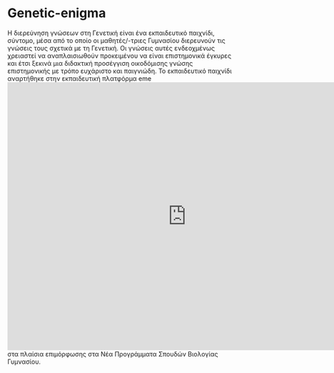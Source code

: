# Genetic-enigma
Η διερεύνηση γνώσεων στη Γενετική είναι ένα εκπαιδευτικό παιχνίδι, σύντομο, μέσα από το οποίο οι μαθητές/-τριες Γυμνασίου διερευνούν τις γνώσεις τους σχετικά με τη Γενετική. Οι γνώσεις αυτές ενδεοχμένως χρειαστεί να αναπλαισιωθούν προκειμένου να είναι επιστημονικά έγκυρες και έτσι ξεκινά μια διδακτική προσέγγιση οικοδόμισης γνώσης επιστημονικής με τρόπο ευχάριστο και παιγνιώδη.
Το εκπαιδευτικό παιχνίδι αναρτήθηκε στην εκπαιδευτική πλατφόρμα eme <iframe src="https://content.e-me.edu.gr/wp-admin/admin-ajax.php?action=h5p_embed&id=1258794" width="800" height="600" frameborder="0" allowfullscreen="allowfullscreen"></iframe><script src="https://content.e-me.edu.gr/wp-content/plugins/h5p/h5p-php-library/js/h5p-resizer.js" charset="UTF-8"></script>
στα πλαίσια επιμόρφωσης στα Νέα Προγράμματα Σπουδών Βιολογίας Γυμνασίου.
